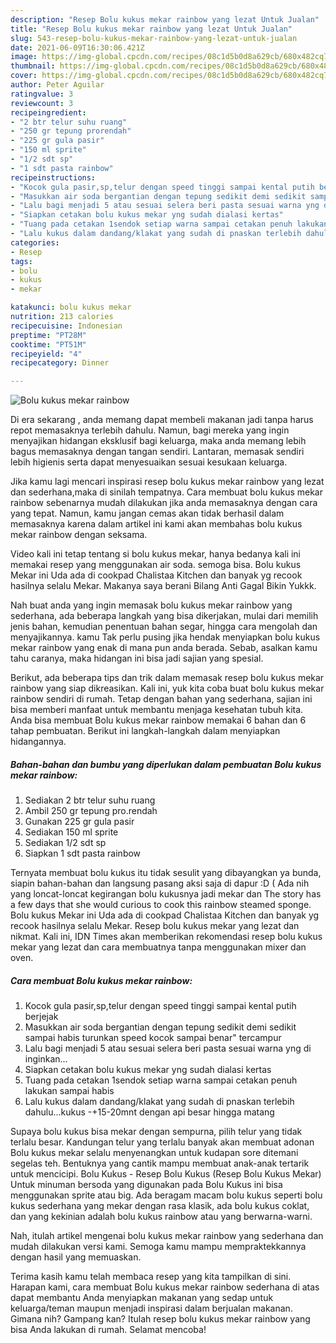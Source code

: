 ```yaml
---
description: "Resep Bolu kukus mekar rainbow yang lezat Untuk Jualan"
title: "Resep Bolu kukus mekar rainbow yang lezat Untuk Jualan"
slug: 543-resep-bolu-kukus-mekar-rainbow-yang-lezat-untuk-jualan
date: 2021-06-09T16:30:06.421Z
image: https://img-global.cpcdn.com/recipes/08c1d5b0d8a629cb/680x482cq70/bolu-kukus-mekar-rainbow-foto-resep-utama.jpg
thumbnail: https://img-global.cpcdn.com/recipes/08c1d5b0d8a629cb/680x482cq70/bolu-kukus-mekar-rainbow-foto-resep-utama.jpg
cover: https://img-global.cpcdn.com/recipes/08c1d5b0d8a629cb/680x482cq70/bolu-kukus-mekar-rainbow-foto-resep-utama.jpg
author: Peter Aguilar
ratingvalue: 3
reviewcount: 3
recipeingredient:
- "2 btr telur suhu ruang"
- "250 gr tepung prorendah"
- "225 gr gula pasir"
- "150 ml sprite"
- "1/2 sdt sp"
- "1 sdt pasta rainbow"
recipeinstructions:
- "Kocok gula pasir,sp,telur dengan speed tinggi sampai kental putih berjejak"
- "Masukkan air soda bergantian dengan tepung sedikit demi sedikit sampai habis turunkan speed kocok sampai benar&#34; tercampur"
- "Lalu bagi menjadi 5 atau sesuai selera beri pasta sesuai warna yng di inginkan..."
- "Siapkan cetakan bolu kukus mekar yng sudah dialasi kertas"
- "Tuang pada cetakan 1sendok setiap warna sampai cetakan penuh lakukan sampai habis"
- "Lalu kukus dalam dandang/klakat yang sudah di pnaskan terlebih dahulu...kukus -+15-20mnt dengan api besar hingga matang"
categories:
- Resep
tags:
- bolu
- kukus
- mekar

katakunci: bolu kukus mekar 
nutrition: 213 calories
recipecuisine: Indonesian
preptime: "PT28M"
cooktime: "PT51M"
recipeyield: "4"
recipecategory: Dinner

---
```



![Bolu kukus mekar rainbow](https://img-global.cpcdn.com/recipes/08c1d5b0d8a629cb/680x482cq70/bolu-kukus-mekar-rainbow-foto-resep-utama.jpg)

Di era  sekarang , anda memang dapat membeli makanan jadi tanpa harus repot memasaknya terlebih dahulu. Namun, bagi mereka yang ingin menyajikan hidangan eksklusif bagi keluarga, maka anda memang lebih bagus memasaknya dengan tangan sendiri. Lantaran, memasak sendiri lebih higienis serta dapat menyesuaikan sesuai kesukaan keluarga.

Jika kamu lagi mencari inspirasi resep bolu kukus mekar rainbow yang lezat dan sederhana,maka di sinilah tempatnya. Cara membuat bolu kukus mekar rainbow  sebenarnya mudah dilakukan jika anda memasaknya dengan cara yang tepat. Namun, kamu jangan cemas akan tidak berhasil dalam memasaknya 
karena dalam artikel ini kami akan membahas bolu kukus mekar rainbow dengan seksama.  

Video kali ini tetap tentang si bolu kukus mekar, hanya bedanya kali ini memakai resep yang menggunakan air soda. semoga bisa. Bolu kukus Mekar ini Uda ada di cookpad Chalistaa Kitchen dan banyak yg recook hasilnya selalu Mekar. Makanya saya berani Bilang Anti Gagal Bikin Yukkk.

Nah buat anda yang ingin memasak bolu kukus mekar rainbow yang sederhana, ada beberapa langkah yang bisa dikerjakan, mulai dari memilih jenis bahan, kemudian penentuan bahan segar, hingga cara mengolah dan menyajikannya. kamu Tak perlu pusing jika hendak menyiapkan bolu kukus mekar rainbow yang enak di mana pun anda berada. Sebab, asalkan kamu  tahu caranya, maka hidangan ini bisa jadi sajian yang spesial.

Berikut, ada beberapa tips dan trik dalam memasak resep bolu kukus mekar rainbow yang siap dikreasikan. Kali ini, yuk kita coba buat bolu kukus mekar rainbow sendiri di rumah. Tetap dengan bahan yang sederhana, sajian ini bisa memberi manfaat untuk membantu menjaga kesehatan tubuh kita. Anda bisa membuat Bolu kukus mekar rainbow memakai 6 bahan dan 6 tahap pembuatan. Berikut ini langkah-langkah dalam menyiapkan hidangannya.

<!--inarticleads1-->

##### Bahan-bahan dan bumbu yang diperlukan dalam pembuatan Bolu kukus mekar rainbow:

1. Sediakan 2 btr telur suhu ruang
1. Ambil 250 gr tepung pro.rendah
1. Gunakan 225 gr gula pasir
1. Sediakan 150 ml sprite
1. Sediakan 1/2 sdt sp
1. Siapkan 1 sdt pasta rainbow


Ternyata membuat bolu kukus itu tidak sesulit yang dibayangkan ya bunda, siapin bahan-bahan dan langsung pasang aksi saja di dapur :D ( Ada nih yang loncat-loncat kegirangan bolu kukusnya jadi mekar dan The story has a few days that she would curious to cook this rainbow steamed sponge. Bolu kukus Mekar ini Uda ada di cookpad Chalistaa Kitchen dan banyak yg recook hasilnya selalu Mekar. Resep bolu kukus mekar yang lezat dan nikmat. Kali ini, IDN Times akan memberikan rekomendasi resep bolu kukus mekar yang lezat dan cara membuatnya tanpa menggunakan mixer dan oven. 

<!--inarticleads2-->

##### Cara membuat Bolu kukus mekar rainbow:

1. Kocok gula pasir,sp,telur dengan speed tinggi sampai kental putih berjejak
1. Masukkan air soda bergantian dengan tepung sedikit demi sedikit sampai habis turunkan speed kocok sampai benar&#34; tercampur
1. Lalu bagi menjadi 5 atau sesuai selera beri pasta sesuai warna yng di inginkan...
1. Siapkan cetakan bolu kukus mekar yng sudah dialasi kertas
1. Tuang pada cetakan 1sendok setiap warna sampai cetakan penuh lakukan sampai habis
1. Lalu kukus dalam dandang/klakat yang sudah di pnaskan terlebih dahulu...kukus -+15-20mnt dengan api besar hingga matang


Supaya bolu kukus bisa mekar dengan sempurna, pilih telur yang tidak terlalu besar. Kandungan telur yang terlalu banyak akan membuat adonan Bolu kukus mekar selalu menyenangkan untuk kudapan sore ditemani segelas teh. Bentuknya yang cantik mampu membuat anak-anak tertarik untuk mencicipi. Bolu Kukus - Resep Bolu Kukus (Resep Bolu Kukus Mekar) Untuk minuman bersoda yang digunakan pada Bolu Kukus ini bisa menggunakan sprite atau big. Ada beragam macam bolu kukus seperti bolu kukus sederhana yang mekar dengan rasa klasik, ada bolu kukus coklat, dan yang kekinian adalah bolu kukus rainbow atau yang berwarna-warni. 

Nah, itulah artikel mengenai  bolu kukus mekar rainbow  yang sederhana dan mudah dilakukan versi kami. Semoga kamu mampu mempraktekkannya dengan hasil yang memuaskan. 

Terima kasih kamu telah membaca resep yang kita tampilkan di sini. Harapan kami, cara membuat  Bolu kukus mekar rainbow sederhana di atas dapat membantu Anda menyiapkan makanan yang sedap untuk keluarga/teman maupun menjadi inspirasi dalam berjualan makanan. Gimana nih? Gampang kan? Itulah resep bolu kukus mekar rainbow yang bisa Anda lakukan di rumah. Selamat mencoba!


